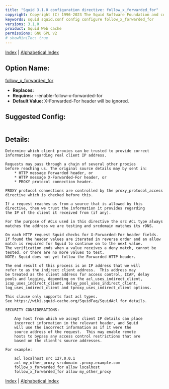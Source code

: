 ```yaml
---
title: "Squid 3.1.0 configuration directive: follow_x_forwarded_for"
copyright: Copyright (C) 1996-2023 The Squid Software Foundation and contributors
keywords: squid squid.conf config configure follow_x_forwarded_for
versions: 3.1.0
proiduct: Squid Web cache
permissions: GNU GPL v2
# showMiniToc: true
---
```

[Index](index#toc_follow_x_forwarded_for) | [Alphabetical Index](index_all#toc_follow_x_forwarded_for)

## Option Name:
[follow_x_forwarded_for](#follow_x_forwarded_for)
 * **Replaces:** 
 * **Requires:** --enable-follow-x-forwarded-for
 * **Default Value:** X-Forwarded-For header will be ignored.


## Suggested Config:
```plaintext

```

## Details:

	Determine which client proxies can be trusted to provide correct
	information regarding real client IP address.

	Requests may pass through a chain of several other proxies
	before reaching us. The original source details may by sent in:
		* HTTP message Forwarded header, or
		* HTTP message X-Forwarded-For header, or
		* PROXY protocol connection header.

	PROXY protocol connections are controlled by the proxy_protocol_access
	directive which is checked before this.

	If a request reaches us from a source that is allowed by this
	directive, then we trust the information it provides regarding
	the IP of the client it received from (if any).

	For the purpose of ACLs used in this directive the src ACL type always
	matches the address we are testing and srcdomain matches its rDNS.

	On each HTTP request Squid checks for X-Forwarded-For header fields.
	If found the header values are iterated in reverse order and an allow
	match is required for Squid to continue on to the next value.
	The verification ends when a value receives a deny match, cannot be
	tested, or there are no more values to test.
	NOTE: Squid does not yet follow the Forwarded HTTP header.

	The end result of this process is an IP address that we will
	refer to as the indirect client address.  This address may
	be treated as the client address for access control, ICAP, delay
	pools and logging, depending on the acl_uses_indirect_client,
	icap_uses_indirect_client, delay_pool_uses_indirect_client,
	log_uses_indirect_client and tproxy_uses_indirect_client options.

	This clause only supports fast acl types.
	See https://wiki.squid-cache.org/SquidFaq/SquidAcl for details.

	SECURITY CONSIDERATIONS:

		Any host from which we accept client IP details can place
		incorrect information in the relevant header, and Squid
		will use the incorrect information as if it were the
		source address of the request.  This may enable remote
		hosts to bypass any access control restrictions that are
		based on the client's source addresses.

	For example:

		acl localhost src 127.0.0.1
		acl my_other_proxy srcdomain .proxy.example.com
		follow_x_forwarded_for allow localhost
		follow_x_forwarded_for allow my_other_proxy



[Index](index#toc_follow_x_forwarded_for) | [Alphabetical Index](index_all#toc_follow_x_forwarded_for)

